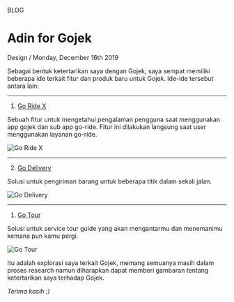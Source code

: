<p class="type">BLOG</p>

# Adin for Gojek

<p class="meta">Design  /  Monday, December 16th 2019</p>

Sebagai bentuk ketertarikan saya dengan Gojek, saya sempat memiliki beberapa ide terkait fitur dan produk baru untuk Gojek. Ide-ide tersebut antara lain:

---

<p>

1. [Go Ride X](https://farooq-agent.web.app/stories/?type=pages_work&content=go-ride-x)

</p>

Sebuah fitur untuk mengetahui pengalaman pengguna saat menggunakan app gojek dan sub app go-ride. Fitur ini dilakukan langsung saat user menggunakan layanan go-ride.

![Go Ride X](https://farooq-agent.web.app/assets/images/works/large/go-ride-x.jpg)

---

<p>

2. [Go Delivery](https://farooq-agent.web.app/stories/?type=pages_work&content=go-delivery)

</p>

Solusi untuk pengiriman barang untuk beberapa titik dalam sekali jalan.

![Go Delivery](https://farooq-agent.web.app/assets/images/works/large/go-delivery.jpg)

---

<p>

1. [Go Tour](https://farooq-agent.web.app/stories/?type=pages_work&content=go-tour)

</p>

Solusi untuk service tour guide yang akan mengantarmu dan menemanimu kemana pun kamu pergi.

![Go Tour](https://farooq-agent.web.app/assets/images/works/large/go-tour.jpg)

Itu adalah explorasi saya terkait Gojek, memang semuanya masih dalam proses research namun diharapkan dapat memberi gambaran tentang ketertarikan saya terhadap Gojek.

*Terima kasih :)*
